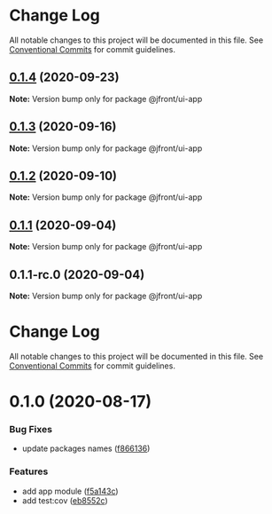 # Change Log

All notable changes to this project will be documented in this file.
See [Conventional Commits](https://conventionalcommits.org) for commit guidelines.

## [0.1.4](https://github.com/Jepria/jfront-ui/compare/@jfront/ui-app@0.1.3...@jfront/ui-app@0.1.4) (2020-09-23)

**Note:** Version bump only for package @jfront/ui-app





## [0.1.3](https://github.com/Jepria/jfront-ui/compare/@jfront/ui-app@0.1.2...@jfront/ui-app@0.1.3) (2020-09-16)

**Note:** Version bump only for package @jfront/ui-app





## [0.1.2](https://github.com/Jepria/jfront-ui/compare/@jfront/ui-app@0.1.1...@jfront/ui-app@0.1.2) (2020-09-10)

**Note:** Version bump only for package @jfront/ui-app





## [0.1.1](https://github.com/Jepria/jfront-ui/compare/@jfront/ui-app@0.1.0...@jfront/ui-app@0.1.1) (2020-09-04)

**Note:** Version bump only for package @jfront/ui-app





## 0.1.1-rc.0 (2020-09-04)

**Note:** Version bump only for package @jfront/ui-app





# Change Log

All notable changes to this project will be documented in this file. See
[Conventional Commits](https://conventionalcommits.org) for commit guidelines.

# 0.1.0 (2020-08-17)

### Bug Fixes

- update packages names
  ([f866136](https://github.com/Jepria/jfront-components/commit/f866136a1ac3388a010816fe9cfffa75c91818b7))

### Features

- add app module
  ([f5a143c](https://github.com/Jepria/jfront-components/commit/f5a143cbd6d70c7121254b71eaac039ca11de7c1))
- add test:cov
  ([eb8552c](https://github.com/Jepria/jfront-components/commit/eb8552cda1ad5056ae62d665b31cf8ff6f0b760f))
